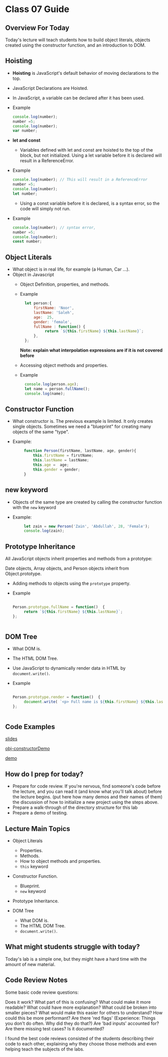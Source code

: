 # Class 07 Guide

## Overview For Today

Today's lecture will teach students how to build object literals, objects created using the constructor function, and an introduction to DOM.

## Hoisting

- **Hoisting** is JavaScript's default behavior of moving declarations to the top.
- JavaScript Declarations are Hoisted.
- In JavaScript, a variable can be declared after it has been used.

- Example

    ```javascript
    console.log(number);
    number =5;
    console.log(number);
    var number;
    ```

- **let and const**
  - Variables defined with let and const are hoisted to the top of the block, but not initialized.
    Using a let variable before it is declared will result in a ReferenceError.

- Example

    ```javascript
    console.log(number); // This will result in a ReferenceError
    number =5;
    console.log(number);
    let number;
    ```
  
  - Using a const variable before it is declared, is a syntax error, so the code will simply not run.

- Example

    ```javascript
    console.log(number); // syntax error,
    number =5;
    console.log(number);
    const number;
    ```

## Object Literals

- What object is in real life, for example (a Human, Car ...).
- Object in Javascript
  - Object Definition, properties, and methods.
  - Example

    ```javascript
      let person:{
          firstName: 'Noor',
          lastName: 'Saleh',
          age:  25,
          gender: 'female',
          fullName : function() {
               return `${this.firstName} ${this.lastName}`;
          },
      };
    ```

    **Note: explain what  interpolation expressions are if it is not covered before**

  - Accessing object methods and properties.
  - Example

    ```javascript
      console.log(person.age);
      let name = person.fullName();
      console.log(name);
    ```

## Constructor Function

- What constructor is.
    The previous example is limited. It only creates single objects.
    Sometimes we need a "blueprint" for creating many objects of the same "type".
- Example:

   ```javascript
        function Person(firstName, lastName, age, gender){
            this.firstName = firstName;
            this.lastName = lastName;
            this.age =  age;
            this.gender = gender;
        }
    ```  

## new keyword

- Objects of the same type are created by calling the constructor function with the `new` keyword
- Example:
    
   ```javascript
        let zain = new Person('Zain', 'Abdullah', 28, 'Female');
        console.log(zain);
    ```  

## Prototype Inheritance

All JavaScript objects inherit properties and methods from a prototype:

Date objects, Array objects, and Person objects inherit from Object.prototype.

- Adding methods to objects using the `prototype` property.

- Example

    ```javascript
        
    Person.prototype.fullName = function()  {
         return `${this.firstName} ${this.lastName}`;
    };
        
    ```

## DOM Tree

- What DOM is.
- The HTML DOM Tree.
- Use JavaScript to dynamically render data in HTML by `document.write()`.

- Example

    ```javascript
        
    Person.prototype.render = function()  {
         document.write( `<p> Full name is ${this.firstName} ${this.lastName} </p>`);
    };
        
    ```

## Code Examples

[slides](https://docs.google.com/presentation/d/1EFzK-kLVjU0kpvV0vDkANIT11pGwVKXVqOLdqvywHRc/edit?usp=sharing)  


[obj-constructorDemo](./demo/preDemo.js)


[demo](./.demo/../demo/index.html)

## How do I prep for today?

- Prepare for code review. If you're nervous, find someone's code before the lecture, and you can read it (and know what you'll talk about) before the lecture begins.
(put here how many demos and their names of them) the discussion of how to initialize a new project using the steps above.
- Prepare a walk-through of the directory structure for this lab
- Prepare a demo of testing.

## Lecture Main Topics

- Object Literals
  - Properties.
  - Methods.
  - How to object methods and properties.
  - `this` keyword

- Constructor Function.
  - Blueprint.
  - `new` keyword

- Prototype Inheritance.

- DOM Tree
  - What DOM is.
  - The HTML DOM Tree.
  - `document.write()`.

## What might students struggle with today?

Today's lab is a simple one, but they might have a hard time with the amount of new material.

## Code Review Notes

Some basic code review questions:

Does it work? What part of this is confusing? What could make it more readable? What could have more explanation? What could be broken into smaller pieces? What would make this easier for others to understand? How could this be more performant? Are there 'red flags' (Experience: Things you don't do often. Why did they do that?) Are 'bad inputs' accounted for? Are there missing test cases? Is it documented?

I found the best code reviews consisted of the students describing their code to each other, explaining why they choose those methods and even helping teach the subjects of the labs.